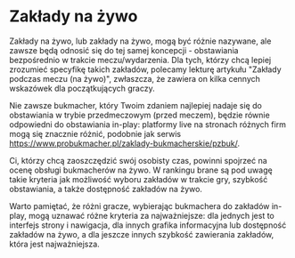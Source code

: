 # Zakłady na żywo


Zakłady na żywo, lub zakłady na żywo, mogą być różnie nazywane, ale zawsze będą odnosić się do tej samej koncepcji - obstawiania bezpośrednio w trakcie meczu/wydarzenia. Dla tych, którzy chcą lepiej zrozumieć specyfikę takich zakładów, polecamy lekturę artykułu "Zakłady podczas meczu (na żywo)", zwłaszcza, że zawiera on kilka cennych wskazówek dla początkujących graczy.

Nie zawsze bukmacher, który Twoim zdaniem najlepiej nadaje się do obstawiania w trybie przedmeczowym (przed meczem), będzie równie odpowiedni do obstawiania in-play: platformy live na stronach różnych firm mogą się znacznie różnić, podobnie jak serwis https://www.probukmacher.pl/zaklady-bukmacherskie/pzbuk/.

Ci, którzy chcą zaoszczędzić swój osobisty czas, powinni spojrzeć na ocenę obsługi bukmacherów na żywo. W rankingu brane są pod uwagę takie kryteria jak możliwość wyboru zakładów w trakcie gry, szybkość obstawiania, a także dostępność zakładów na żywo.

Warto pamiętać, że różni gracze, wybierając bukmachera do zakładów in-play, mogą uznawać różne kryteria za najważniejsze: dla jednych jest to interfejs strony i nawigacja, dla innych grafika informacyjna lub dostępność zakładów na żywo, a dla jeszcze innych szybkość zawierania zakładów, która jest najważniejsza.
